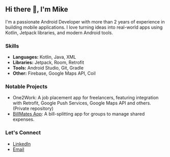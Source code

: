 ## Hi there 👋, I'm Mike
I'm a passionate Android Developer with more than 2 years of experience in building mobile applications. I love turning ideas into real-world apps using Kotlin, Jetpack libraries, and modern Android tools.

### Skills
- **Languages:** Kotlin, Java, XML
- **Libraries:** Jetpack, Room, Retrofit
- **Tools:** Android Studio, Git, Gradle
- **Other:** Firebase, Google Maps API, Coil

### Notable Projects
- One2Work: A job placement app for freelancers, featuring integration with Retrofit, Google Push Services, Google Maps API and others. (Private repository)
- [BillMates App](https://github.com/maqa544/BillMatesApp): A bill-splitting app for groups to manage shared expenses.

### Let's Connect
- [LinkedIn](https://www.linkedin.com/in/maqa545/)
- [Email](mailto:maqa545@gmail.com)
